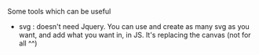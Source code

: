 Some tools which can be useful

- svg : doesn't need Jquery. You can use and create as many svg as you want, and add what you want in, in JS. It's replacing the canvas (not for all ^^)